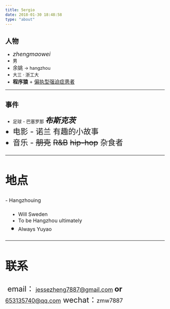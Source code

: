 ```yaml
---
title: 5ergio
date: 2018-01-30 18:48:58
type: "about"
---
```


## 人物
- <font size="4px">*zhengmaowei*</font>
- 男
- <font size="3px">余姚</font> -> hangzhou
- 大三 · 浙工大
- <font size="3px">**程序猿** + <u>偏执型强迫症患者</u></font>

---

## 事件

- 足球 - 巴塞罗那 <font size="5px">***布斯克茨***</fong>
- 电影 - 诺兰 有趣的小故事
- 音乐 - ~~朋克~~   ~~R&B~~   ~~hip-hop~~   杂食者

---

## 地点

<font size="3px">- Hangzhouing
- Will Sweden
- To be Hangzhou ultimately
- Always Yuyao</font>

---

## 联系

​	email：<font size="4px"> jessezheng7887@gmail.com  </font>  **or**  <font size="4px">  653135740@qq.com</font>
​	wechat：<font size="4px">zmw7887</font>
